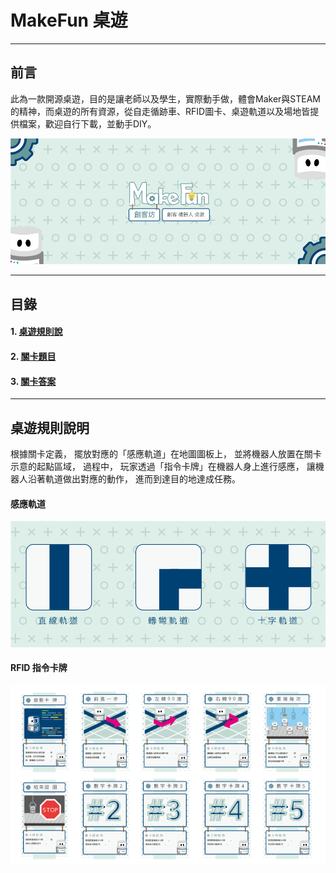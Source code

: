 # MakeFun 桌遊

---

## 前言

此為一款開源桌遊，目的是讓老師以及學生，實際動手做，體會Maker與STEAM的精神，而桌遊的所有資源，從自走循跡車、RFID圖卡、桌遊軌道以及場地皆提供檔案，歡迎自行下載，並動手DIY。

![](https://github.com/SteveLin100132/makeFun/blob/master/resource/image/makeFun%20banner.svg)

---

## 目錄

#### 1. [桌遊規則說](#rules)
#### 2. [關卡題目](#question)
#### 3. [關卡答案](#answer)

---

## 桌遊規則說明

根據關卡定義， 擺放對應的「感應軌道」在地圖圖板上， 並將機器人放置在關卡示意的起點區域， 過程中， 玩家透過「指令卡牌」在機器人身上進行感應， 讓機器人沿著軌道做出對應的動作， 進而到達目的地達成任務。

#### 感應軌道

![](https://github.com/SteveLin100132/makeFun/blob/master/resource/image/makeFun%20line.svg)

#### RFID 指令卡牌

![](https://github.com/SteveLin100132/makeFun/blob/master/resource/image/card%20collections.svg)
